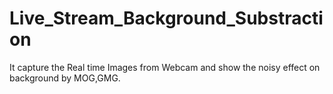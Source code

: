 # Live_Stream_Background_Substraction
It capture the Real time Images from Webcam and show the noisy effect on background by MOG,GMG.
